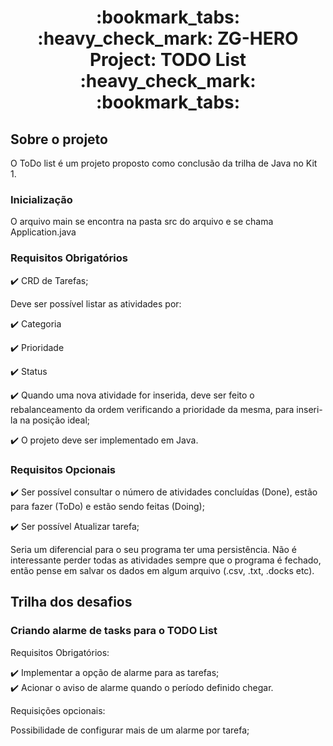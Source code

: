 <h1 align="center"> :bookmark_tabs: :heavy_check_mark: ZG-HERO Project: TODO List :heavy_check_mark: :bookmark_tabs: </h1>

## Sobre o projeto

O ToDo list é um projeto proposto como conclusão da trilha de Java no Kit 1. 

### Inicialização

O arquivo main se encontra na pasta src do arquivo e se chama Application.java

### Requisitos Obrigatórios

:heavy_check_mark: CRD de Tarefas;

Deve ser possível listar as atividades por:

:heavy_check_mark: Categoria

:heavy_check_mark: Prioridade

:heavy_check_mark: Status

:heavy_check_mark: Quando uma nova atividade for inserida, deve ser feito o rebalanceamento da ordem verificando a prioridade da mesma, para inseri-la na posição ideal;

:heavy_check_mark: O projeto deve ser implementado em Java.

### Requisitos Opcionais

:heavy_check_mark: Ser possível consultar o número de atividades concluídas (Done), estão para fazer (ToDo) e estão sendo feitas (Doing);

:heavy_check_mark: Ser possível Atualizar tarefa;

Seria um diferencial para o seu programa ter uma persistência. Não é interessante perder todas as atividades sempre que o programa é fechado, então pense em salvar os dados em algum arquivo (.csv, .txt, .docks etc).

## Trilha dos desafios 
### Criando alarme de tasks para o TODO List

Requisitos Obrigatórios:

:heavy_check_mark: Implementar a opção de alarme para as tarefas; <br>
:heavy_check_mark: Acionar o aviso de alarme quando o período definido chegar.

Requisições opcionais:

Possibilidade de configurar mais de um alarme por tarefa;
